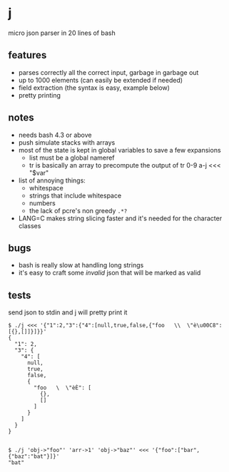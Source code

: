 j
========

micro json parser in 20 lines of bash

features
--------
- parses correctly all the correct input, garbage in garbage out
- up to 1000 elements (can easily be extended if needed)
- field extraction (the syntax is easy, example below)
- pretty printing

notes
--------
- needs bash 4.3 or above
- push simulate stacks with arrays
- most of the state is kept in global variables to save a few expansions
  - list must be a global nameref
  - tr is basically an array to precompute the output of  tr 0-9 a-j <<< "$var"
- list of annoying things:
  - whitespace
  - strings that include whitespace
  - numbers
  - the lack of pcre's non greedy `.*?`
- LANG=C makes string slicing faster and it's needed for the character classes

bugs
--------
- bash is really slow at handling long strings
- it's easy to craft some *invalid* json that will be marked as valid



tests
--------
send json to stdin and j will pretty print it
```
$ ./j <<< '{"1":2,"3":{"4":[null,true,false,{"foo   \\  \"è\u00C8":[{},[]]}]}}'
{
  "1": 2,
  "3": {
    "4": [
      null,
      true,
      false,
      {
        "foo   \  \"èÈ": [
          {},
          []
        ]
      }
    ]
  }
}


$ ./j 'obj->"foo"' 'arr->1' 'obj->"baz"' <<< '{"foo":["bar",{"baz":"bat"}]}'
"bat"
```
